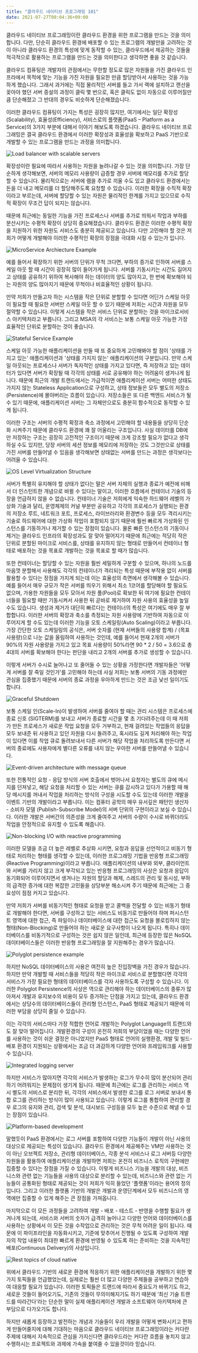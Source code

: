 ```yaml
---
title: "클라우드 네이티브 프로그래밍 101"
date: 2021-07-27T00:04:36+09:00
---
```


클라우드 네이티브 프로그래밍이란 클라우드 환경을 위한 프로그램을 만드는 것을 의미합니다. 다만, 단순히 클라우드 환경에 배포할 수 있는 프로그램의 개발만을 고려하는 것이 아니라 클라우드 환경의 특성에 맞게 동작할 수 있는, 클라우드에서 제공하는 것들을 적극적으로 활용하는 프로그램을 만드는 것을 의미한다고 생각하면 좋을 것 같습니다.

클라우드 컴퓨팅은 개발자의 관점에서는 무한할 정도로 많은 자원들을 가진 클라우드 인프라에서 목적에 맞는 기능을 가진 자원을 필요한 만큼 할당받아서 사용하는 것을 가능하게 했습니다. 그래서 과거에는 직접 물리적인 서버를 들고 가서 랙에 설치하고 랜선을 꽂아야 했던 서버 증설의 과정이 클릭 몇 번으로, 혹은 클릭도 없이 자동으로 이루어질만큼 단순해졌고 그 반대의 경우도 비슷하게 단순해졌습니다.

이러한 클라우드 컴퓨팅이 가지는 특성은 굉장히 많지만, 여기에서는 일단 확장성(Scalability), 효율성(Efficiency), 서비스로의 플랫폼(PaaS – Platform as a Service)의 3가지 부분에 대해서 이야기 해보도록 하겠습니다. 클라우드 네이티브 프로그래밍은 결국 클라우드 환경에서 이러한 확장성과 효율성을 확보하고 PaaS 기반으로 개발할 수 있는 프로그램을 만드는 과정을 의미합니다.

![Load balancer with scalable servers](/blog/images/cn101/cn101-001.png)
 
확장성이란 필요에 따라서 사용하는 자원을 늘려나갈 수 있는 것을 의미합니다. 가장 단순하게 생각해보면, 서버의 메모리 사용량이 급증할 경우 서버에 메모리를 추가로 할당할 수 있습니다. 물리적으로는 서버에 램을 추가로 끼울 수도 있고 클라우드 환경에서는 돈을 더 내고 메모리를 더 할당해주도록 요청할 수 있습니다. 이러한 확장을 수직적 확장이라고 부르는데, 서버에 할당할 수 있는 자원은 물리적인 한계를 가지고 있으므로 수직적 확장이 무조건 답이 되지는 않습니다.

때문에 최근에는 동일한 기능을 가진 프로세스나 서버를 추가로 띄워서 작업과 부하를 분산시키는 수평적 확장이 상당히 중요해졌습니다. 클라우드 환경은 이러한 수평적 확장을 지원하기 위한 자원도 서비스도 충분히 제공되고 있습니다. 다만 고민해야 할 것은 저희가 어떻게 개발해야 이러한 수평적인 확장의 장점을 극대화 시킬 수 있는가 입니다.

![MicroService Archiecture Example](/blog/images/cn101/cn101-002.png)
 
예를 들어서 확장하기 위한 서버의 단위가 무척 크다면, 부하의 증가로 인하여 서버를 스케일 아웃 할 때 시간이 굉장히 많이 들어가게 됩니다. 서버를 기동시키는 시간도 길어지고 상태를 공유하기 위하여 복사해야 하는 데이터의 양도 많아지고, 한 번에 확보해야 되는 자원의 양도 많아지기 때문에 무척이나 비효율적인 상황이 됩니다.

만약 저희가 만들고자 하는 시스템을 작은 단위로 분할할 수 있다면 어딘가 스케일 아웃이 필요할 때 필요한 서버만 스케일 아웃 할 수 있기 때문에 저희는 시간과 자원을 모두 절약할 수 있습니다. 이렇게 시스템을 작은 서비스 단위로 분할하는 것을 마이크로서비스 아키텍처라고 부릅니다. 그리고 MSA의 각 서비스는 보통 스케일 아웃 가능한 가장 효율적인 단위로 분할하는 것이 좋습니다.
 
![Stateful Service Example](/blog/images/cn101/cn101-003.png)

스케일 아웃 가능한 애플리케이션을 만들 때 또 중요하게 고민해봐야 할 점이 '상태를 가지고 있는' 애플리케이션과 '상태를 가지지 않는' 애플리케이션의 구분입니다. 만약 스케일 아웃되는 프로세스나 서버가 독자적인 상태를 가지고 있다면, 즉 저장하고 있는 데이터가 있다면 서버가 확장될 때 각각의 상태를 서로 공유해야 하는 어려움이 생겨나게 됩니다. 때문에 최근의 개발 트랜드에서는 가급적이면 애플리케이션 서버는 어떠한 상태도 가지지 않는 Stateless Application으로 구성하고, 상태 정보들은 모두 별도의 저장소 (Persistence)에 몰아버리는 흐름이 있습니다. 저장소들은 또 다른 백엔드 서비스가 될 수 있기 때문에, 애플리케이션 서버는 그 자체만으로도 충분히 함수적으로 동작할 수 있게 됩니다.

이러한 구조는 서버의 수평적 확장과 축소 과정에서 고민해야 할 내용들을 상당히 단순화 시켜주기 때문에 클라우드 환경에 꽤 잘 어울리는 구조입니다. 사실 데이터를 DB에만 저장하는 구조는 굉장히 고전적인 구조이기 때문에 크게 강조할 필요가 없다고 생각하실 수도 있지만, 당장 서버의 세션 정보를 메모리에 저장하는 것도 그것만으로 상태를 가진 서버를 만들어낼 수 있음을 생각해보면 상태없는 서버를 만드는 과정은 생각보다는 어려울 수 있습니다.

![OS Level Virtualization Structure](/blog/images/cn101/cn101-004.png)

서버가 특별히 유지해야 할 상태가 없다는 말은 서버 자체의 실행과 종료가 예전에 비해서 더 인스턴트한 개념으로 바뀔 수 있다는 말이고, 이러한 흐름에서 컨테이너 기술의 등장을 언급하지 않을 수 없습니다. 컨테이너 기술은 저희에게 익숙한 하드웨어 레벨의 가상화 기술과 달리, 운영체제의 커널 부분만 공유하고 각각의 프로세스가 실행되는 환경의 저장소 루트, 네트워크 포트, 프로세스, 라이브러리와 환경변수 등을 모두 격리시키는 기술로 하드웨어에 대한 가상화 작업이 포함되지 않기 때문에 훨씬 빠르게 가상화된 인스턴스를 기동하거나 제거할 수 있는 장점이 있습니다. 물론 빠른 인스턴스의 기동이나 제거는 클라우드 인프라의 확장성과도 잘 맞아 떨어지기 때문에 최근에는 적당히 작은 단위로 분할된 마이크로 서비스를, 상태를 유지하지 않는 형태로 만들어서 컨테이너 형태로 배포하는 것을 목표로 개발하는 것을 목표로 할 때가 많습니다.

또한 컨테이너는 할당할 수 있는 자원을 훨씬 세밀하게 구분할 수 있으며, 하나의 노드를 마음껏 분할해서 사용해도 각각의 컨테이너가 격리되는 특성 때문에 부작용 없이 서버를 활용할 수 있다는 장점을 가지게 되는데 이는 효율성의 측면에서 생각해볼 수 있습니다. 예를 들어서 매우 규모가 작은 서버를 띄우기 위해서 최소 1코어를 할당해야 할 필요도 없으며, 가용한 자원들을 모두 모아서 자원 풀(Pool)로 확보한 뒤 여기에 필요한 컨테이너들을 필요할 때만 기동시켜서 사용한 뒤 곧바로 제거하여 자원 사용의 효율성을 높일 수도 있습니다. 생성과 제거가 대단히 빠르다는 컨테이너의 특성은 여기에도 매우 잘 부합합니다.
이러한 서버의 확장과 축소를 측정되는 자원 사용량에 기반하여 자동으로 이루어지게 할 수도 있는데 이러한 기능을 오토 스케일링(Auto Scaling)이라고 부릅니다. 가장 간단한 오토 스케일링의 공식은, 서버 숫자를 (현재 서버들의 사용량 합계) / (목표 사용량)으로 나눈 값을 올림하여 사용하는 것인데, 예를 들어서 현재 2개의 서버가 90%의 자원 사용량을 가지고 있고 목표 사용량이 50%라면 90 * 2 / 50 = 3.6으로 총 4대의 서버를 확보해야 한다는 판단을 내리고 2개의 서버를 추가로 생성할 수 있습니다.

이렇게 서버가 수시로 늘어나고 또 줄어들 수 있는 상황을 가정한다면 개발자들은 '어떻게 서버를 잘 죽일 것인가'를 고민해야 하는데 사실 저희는 보통 서버의 기동 과정에만 관심을 집중했기 때문에 서버의 종료 과정을 우아하게 만드는 것은 조금 낯선 일이기도 합니다.
 
![Graceful Shutdown](/blog/images/cn101/cn101-005.png)

보통 스케일 인(Scale-In)이 발생하여 서버를 줄여야 할 때는 관리 시스템은 프로세스에 종료 신호 (SIGTERM)를 보내고 서버가 종료할 시간을 몇 초 기다려주는데 이 때 저희가 만든 프로세스가 새로운 작업 요청을 모두 거부하고, 현재 걸려있는 작업들의 응답을 모두 보내준 뒤 사용하고 있던 자원을 다시 돌려주고, 혹시라도 길게 처리해야 하는 작업이 있다면 이를 작업 큐로 돌려보내서 다른 서버가 해당 작업을 처리하도록 만든다면 서버의 종료에도 사용자에게 별다른 오류를 내지 않는 우아한 서버를 만들어낼 수 있습니다.

![Event-driven architecture with message queue](/blog/images/cn101/cn101-006.png) 

또한 전통적인 요청 - 응답 방식의 서버 호출에서 벗어나서 요청자는 별도의 큐에 메시지를 던져넣고, 해당 요청을 처리할 수 있는 서버는 큐를 감시하고 있다가 가용할 때 해당 메시지를 꺼내서 작업을 처리하는 방식의 구성을 시도할 수도 있는데 이러한 개발을 이벤트 기반의 개발이라고 부릅니다. 이는 컴퓨터 공학의 매우 유서깊은 패턴인 생산자 - 소비자 모델 (Publish-Subscribe Model)의 서버 단위의 구현이라고 보실 수 있습니다. 이러한 개발은 서버간의 의존성을 크게 줄여주고 서버의 수량이 수시로 바뀌더라도 작업을 안정적으로 유지할 수 있도록 해줍니다.

![Non-blocking I/O with reactive programming](/blog/images/cn101/cn101-007.png) 

이러한 모델을 조금 더 높은 레벨로 추상화 시키면, 요청과 응답을 선언적이고 비동기 형태로 처리하는 형태를 생각할 수 있는데, 이러한 프로그래밍 기법을 반응형 프로그래밍 (Reactive Programming)이라고 부릅니다. 애플리케이션의 내부와 외부, 클라이언트와 서버를 가리지 않고 크게 부각되고 있는 반응형 프로그래밍의 사상은 요청과 응답이 동기화되어 이루어지면서 생겨나는 자원의 할당과 해제, 스레드의 관리 및 동시성, 부하의 급격한 증가에 대한 복잡한 고민들을 상당부분 해소시켜 주기 때문에 최근에는 그 중요성이 점점 커지고 있습니다.

만약 저희가 서버를 비동기적인 형태로 요청을 받고 콜백을 전달할 수 있는 비동기 형태로 개발해야 한다면, 서버를 구성하고 있는 서비스도 비동기로 만들어야 하며 퍼시스턴트 영역에 대한 접근, 즉 파일이나 데이터베이스에 대한 접근도 요청을 블로킹하지 않는 형태(Non-Blocking)로 만들어야 하는 새로운 요구사항이 나오게 됩니다. 특히나 데이터베이스를 비동기적으로 구성하는 것은 쉽지 않은 일인데, 최근에 등장한 많은 NoSQL 데이터베이스들은 이러한 반응형 프로그래밍을 잘 지원해주는 경우가 많습니다.

![Polyglot persistence example](/blog/images/cn101/cn101-008.png)

하지만 NoSQL 데이터베이스의 사용은 여전히 높은 진입장벽을 가진 경우가 많습니다. 하지만 만약 개발할 때 서비스들을 적당히 작은 마이크로 서비스로 분할했다면 각각의 서비스가 가장 필요한 형태의 데이터베이스를 각자 사용하도록 구성할 수 있습니다. 이러한 Polyglot Persistence의 사상은 역으로 관리해야 하는 데이터베이스의 종류가 많아져서 개발과 유지보수의 비용이 모두 증가하는 단점을 가지고 있는데, 클라우드 환경에서는 상당수의 데이터베이스들이 관리형 인스턴스, PaaS 형태로 제공되기 때문에 이러한 부담을 상당히 줄일 수 있습니다.

이는 각각의 서비스마다 가장 적합한 언어로 개발하는 Polyglot Language의 트랜드와도 잘 맞아 떨어집니다. 개발환경의 구성이 온전히 저희의 부담이었을 때는 다양한 언어를 사용하는 것이 쉬운 결정은 아니었지만 PaaS 형태로 언어의 실행환경, 개발 및 빌드-배포 환경이 지원되는 상황에서는 조금 더 과감하게 다양한 언어와 프레임워크를 사용할 수 있습니다.

![Integrated logging server](/blog/images/cn101/cn101-009.png)

하지만 서비스가 많아지면 각각의 서비스가 발생하는 로그가 무수히 많이 분산되어 관리하기 어려워지는 문제점이 생기게 됩니다. 때문에 최근에는 로그를 관리하는 서비스 역시 별도의 서비스로 분리한 뒤, 각각의 서비스에서 발생한 로그를 로그 서버로 보내서 통합 로그를 관리하는 방식이 많이 사용되고 있습니다. 이렇게 로그를 통합하여 관리할 경우 로그의 유지와 관리, 검색 및 분석, 대시보드 구성등을 모두 높은 수준으로 해낼 수 있는 장점이 있습니다.
 
![Platform-based development](/blog/images/cn101/cn101-010.png)

말했듯이 PaaS 환경에서는 로그 서버를 포함하여 다양한 기능들이 개발이 아닌 사용의 대상으로 제공되는 특성이 있습니다. 클라우드 환경에서 제공해주는 VM만 사용하는 것이 아닌 오브젝트 저장소, 관리형 데이터베이스, 각종 분석 서비스나 로그 서버등 다양한 자원들을 활용하여 애플리케이션을 개발하면 저희는 온전히 비즈니스 로직의 구현에만 집중할 수 있다는 장점을 가질 수 있습니다. 이렇게 비즈니스 기능을 개발의 대상, 비즈니스와 관련 없는 기능들을 사용의 대상으로 분리할 수 있는데, 비즈니스와 관련 없는 기능들이 공통화된 형태로 제공되는 것이 저희가 익히 들었던 '플랫폼'이라는 용어의 정의입니다. 그리고 이러한 플랫폼 기반의 개발은 개발과 운영단계에서 모두 비즈니스의 영역에만 집중할 수 있게 해주는 큰 장점을 가져옵니다.

마지막으로 이 모든 과정들을 고려하여 개발 - 배포 - 테스트 - 반영을 수행할 필요가 생겨나게 되는데, 서비스와 서버의 숫자가 급격히 늘어나고 다양한 언어와 데이터베이스를 사용하는 상황에서 이 모든 것을 수작업으로 관리하는 것은 무척 어려운 일이 됩니다. 때문에 이 파이프라인을 자동화시키고, 기준에 맞추어서 진행될 수 있도록 구성하여 개발자의 작업 내용이 최대한 빠르게 환경에 반영될 수 있도록 하는 준비하는 것을 지속적인 배포(Continuous Delivery)의 사상입니다.

![Rest topics of cloud native](/blog/images/cn101/cn101-011.png) 

위에서 클라우드 기반의 새로운 환경에 적응하기 위한 애플리케이션을 개발하기 위한 몇 가지 토픽들을 언급했었는데, 실제로는 훨씬 더 많고 다양한 주제들을 공부하고 연습하여 대응할 필요가 있습니다. 이러한 토픽들은 트랜드에 따라서 중요도가 바뀌기도 하고, 새로운 것들이 들어오기도, 기존의 것들이 무의미해지기도 하기 때문에 ‘최신 기술 트랜드를 따라간다’라는 단순한 말이 실제 애플리케이션 개발과 소프트웨어 아키텍처에 큰 부담으로 다가오기도 합니다.

하지만 새롭게 등장하고 발전하는 개념과 기술들이 우리 개발을 어떻게 변화시키고 편하게 만들어줄지에 대해 기대하는 마음으로 클라우드 네이티브 프로그래밍이라는 커다란 주제에 대해서 지속적으로 관심을 가지신다면 클라우드라는 커다란 흐름을 놓치지 않고 수행하시는 프로젝트와 과제에 가속을 붙여줄 수 있을것이라 믿습니다.
